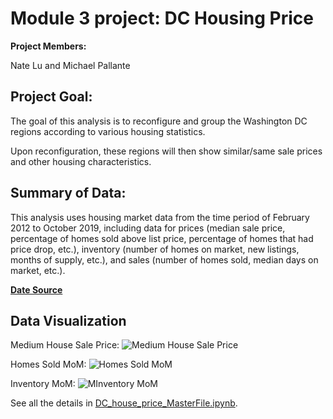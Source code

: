 # Module 3 project: DC Housing Price

**Project Members:** 

Nate Lu and Michael Pallante

## Project Goal:

The goal of this analysis is to reconfigure and group the Washington DC regions according to various housing statistics.

Upon reconfiguration, these regions will then show similar/same sale prices and other housing characteristics.

## Summary of Data:

This analysis uses housing market data from the time period of February 2012 to October 2019, including data for prices (median sale price, percentage of homes sold above list price, percentage of homes that had price drop, etc.), inventory (number of homes on market, new listings, months of supply, etc.), and sales (number of homes sold, median days on market, etc.).

**[Date Source](https://www.redfin.com/blog/data-center)**

## Data Visualization 

Medium House Sale Price:
![Medium House Sale Price](https://github.com/iuniorhsiung/mod3_project_DC_housing_price/blob/master/data_visualizations/Time%20Series%20-%20Median%20House%20Price.png)

Homes Sold MoM:
![Homes Sold MoM](https://github.com/iuniorhsiung/mod3_project_DC_housing_price/blob/master/data_visualizations/Time%20Series%20-%20Homes%20Sold%20Month-over-Month.png)

Inventory MoM:
![MInventory MoM](https://github.com/iuniorhsiung/mod3_project_DC_housing_price/blob/master/Time%20Series%20-%20Medium%20House%20Price.png)

See all the details in [DC_house_price_MasterFile.ipynb](https://github.com/iuniorhsiung/mod3_project_DC_housing_price/blob/master/data_visualizations/Time%20Series%20-%20Homes%20Sold%20Month-over-Month.png).
